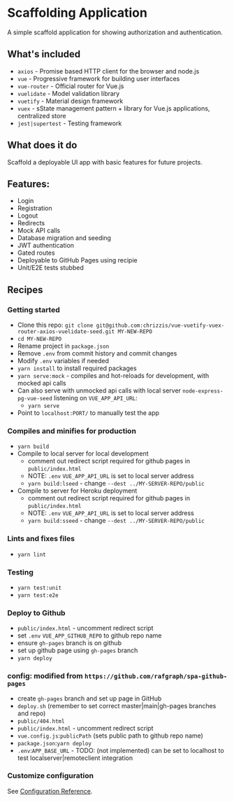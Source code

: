 # Scaffolding Application

A simple scaffold application for showing authorization and authentication.

## What's included
- `axios` - Promise based HTTP client for the browser and node.js
- `vue` - Progressive framework for building user interfaces
- `vue-router` - Official router for Vue.js
- `vuelidate` - Model validation library
- `vuetify` - Material design framework
- `vuex` - sState management pattern + library for Vue.js applications, centralized store
- `jest|supertest` - Testing framework
## What does it do
Scaffold a deployable UI app with basic features for future projects.

## Features:
- Login
- Registration
- Logout
- Redirects
- Mock API calls
- Database migration and seeding
- JWT authentication
- Gated routes
- Deployable to GitHub Pages using recipie
- Unit/E2E tests stubbed

## Recipes

### Getting started
- Clone this repo: `git clone git@github.com:chrizzis/vue-vuetify-vuex-router-axios-vuelidate-seed.git MY-NEW-REPO`
- `cd MY-NEW-REPO`
- Rename project in `package.json`
- Remove `.env` from commit history and commit changes
- Modify `.env` variables if needed
- `yarn install` to install required packages
- `yarn serve:mock` - compiles and hot-reloads for development, with mocked api calls
- Can also serve with unmocked api calls with local server `node-express-pg-vue-seed` listening on `VUE_APP_API_URL`:
  - `yarn serve`
- Point to `localhost:PORT/` to manually test the app

### Compiles and minifies for production
- `yarn build`
- Compile to local server for local development
  - comment out redirect script required for github pages in `public/index.html`
  - NOTE: `.env` `VUE_APP_API_URL` is set to local server address
  - `yarn build:lseed` - change `--dest ../MY-SERVER-REPO/public`
- Compile to server for Heroku deployment
  - comment out redirect script required for github pages in `public/index.html`
  - NOTE: `.env` `VUE_APP_API_URL` is set to local server address
  - `yarn build:sseed` - change `--dest ../MY-SERVER-REPO/public`

### Lints and fixes files
- `yarn lint`

### Testing
- `yarn test:unit`
- `yarn test:e2e`

### Deploy to Github
- `public/index.html` - uncomment redirect script
- set `.env` `VUE_APP_GITHUB_REPO` to github repo name
- ensure `gh-pages` branch is on github
- set up github page using `gh-pages` branch
- `yarn deploy`
### config: modified from `https://github.com/rafgraph/spa-github-pages`
- create `gh-pages` branch and set up page in GitHub
- `deploy.sh` (remember to set correct master|main|gh-pages branches and repo)
- `public/404.html`
- `public/index.html` - uncomment redirect script
- `vue.config.js`:`publicPath` (sets public path to github repo name)
- `package.json`:`yarn deploy`
- `.env`:`APP_BASE_URL` - TODO: (not implemented) can be set to localhost to test localserver|remoteclient integration

### Customize configuration
See [Configuration Reference](https://cli.vuejs.org/config/).
